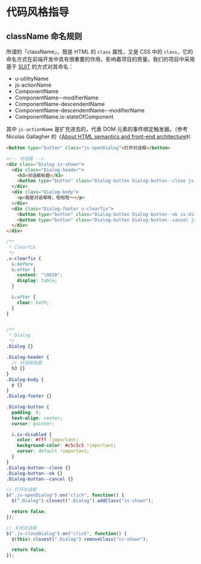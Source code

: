 # 代码风格指导

## className 命名规则

所谓的「className」，既是 HTML 的 `class` 属性，又是 CSS 中的 `class`，它的命名方式在前端开发中具有很重要的作用，影响着项目的质量。我们的项目中采用基于 [SUIT](https://github.com/suitcss/suit/blob/master/doc/naming-conventions.md) 的方式对其命名：

* u-utilityName
* js-actionName
* ComponentName
* ComponentName--modifierName
* ComponentName-descendentName
* ComponentName-descendentName--modifierName
* ComponentName.is-stateOfComponent

其中 `js-actionName` 是扩充进去的，代表 DOM 元素的事件绑定触发器。（参考 Nicolas Gallagher 的《[About HTML semantics and front-end architecture](http://nicolasgallagher.com/about-html-semantics-front-end-architecture/#javascript-specific-classes)》）

```html
<button type="button" class="js-openDialog">打开对话框</button>

<!-- 对话框 -->
<div class="Dialog is-shown">
  <div class="Dialog-header">
    <h3>对话框标题</h3>
    <button type="button" class="Dialog-button Dialog-button--close js-closeDialog">关闭</button>
  </div>
  <div class="Dialog-body">
    <p>我是对话框呀，啦啦啦～</p>
  </div>
  <div class="Dialog-footer u-clearfix">
    <button type="button" class="Dialog-button Dialog-button--ok is-disabled">确定</button>
    <button type="button" class="Dialog-button Dialog-button--cancel js-closeDialog">取消</button>
  </div>
</div>
```

```scss
/**
 * Clearfix
 */
.u-clearfix {
  &:before,
  &:after {
    content: "\0020";
    display: table;
  }

  &:after {
    clear: both;
  }
}


/**
 * Dialog
 */
.Dialog {}

.Dialog-header {
  // 对话框标题
  h3 {}
}
.Dialog-body {
  p {}
}
.Dialog-footer {}

.Dialog-button {
  padding: 0;
  text-align: center;
  cursor: pointer;

  &.is-disabled {
    color: #fff !important;
    background-color: #c5c5c5 !important;
    cursor: default !important;
  }
}
.Dialog-button--close {}
.Dialog-button--ok {}
.Dialog-button--cancel {}
```

```js
// 打开对话框
$(".js-openDialog").on("click", function() {
  $(".Dialog").closest(".Dialog").addClass("is-shown");

  return false;
});

// 关闭对话框
$(".js-closeDialog").on("click", function() {
  $(this).closest(".Dialog").removeClass("is-shown");

  return false;
});
```